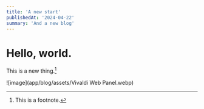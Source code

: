 ```yaml
---
title: 'A new start'
publishedAt: '2024-04-22'
summary: 'And a new blog'
---
```


# Hello, world.

This is a new thing.[^1]

[^1]: This is a footnote.

![image](app/blog/assets/Vivaldi Web Panel.webp)
